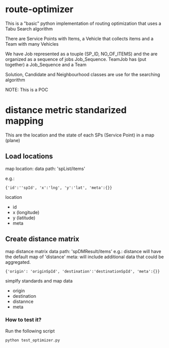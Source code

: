 # route-optimizer

This is a "basic" python implementation of routing optimization that uses a Tabu Search algorithm

There are Service Points with Items, a Vehicle that collects items and a Team with many Vehicles

We have Job represented as a touple (SP_ID, NO_OF_ITEMS) and the are organized as a sequence of jobs Job_Sequence.
TeamJob has (put together) a Job_Sequence and a Team

Solution, Candidate and Neighbourhood classes are use for the searching algorithm

NOTE: This is a POC


# distance metric standarized mapping
This are the location and the state of each SPs (Service Point) in a map (plane)

## Load locations
map location:
data path: 'spList/items'

e.g.:
```
{'id':''spId', 'x':'lng', 'y':'lat', 'meta':{}}
```
location
- id
- x (longitude)
- y (latitude)
- meta

## Create distance matrix
map distance matrix
data path: 'spDMResult/items'
e.g.: 
distance will have the default map of 'distance'
meta: will include additional data that could be aggregated.

```
{'origin': 'originSpId', 'destination':'destinationSpId', 'meta':{}}
```

simplfy standards and map data
- origin
- destination
- distannce
- meta

### How to test it?

Run the following script
```
python test_optimizer.py
```
